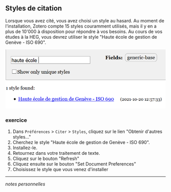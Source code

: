 ## Styles de citation

Lorsque vous avez cité, vous avez choisi un style au hasard. Au moment de l'installation, Zotero compte 15 styles couramment utilisés, mais il y en a plus de 10'000 à disposition pour répondre à vos besoins. Au cours de vos études à la HEG, vous devrez utiliser le style "Haute école de gestion de Genève - ISO 690".

![](img/parametrer-style-heg.PNG)

### exercice

1. Dans `Préférences` > `Citer` > `Styles`, cliquez sur le lien "Obtenir d'autres styles..."
2. Cherchez le style "Haute école de gestion de Genève - ISO 690".
3. Installez-le.
4. Retournez dans votre traitement de texte.
5. Cliquez sur le bouton "Refresh"
6. Cliquez ensuite sur le bouton "Set Document Preferences"
7. Choisissez le style que vous venez d'installer

---

*notes personnelles*
